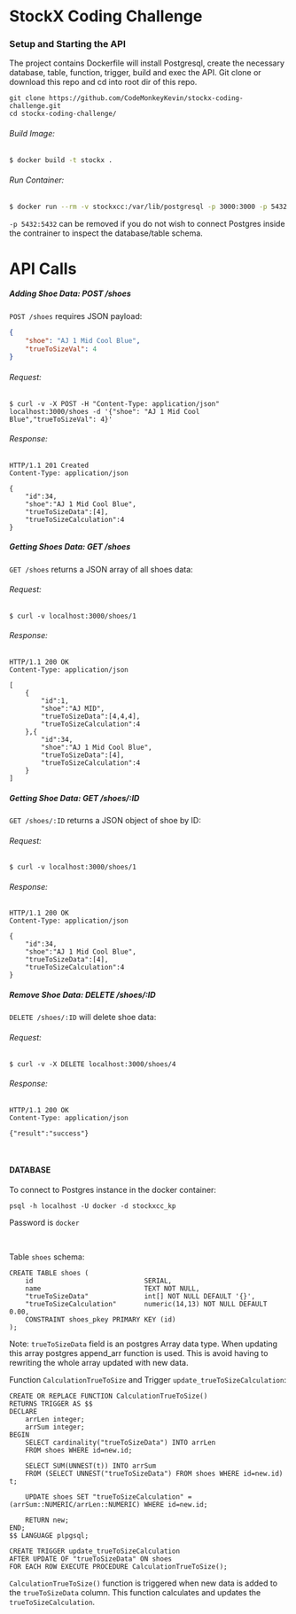# StockX Coding Challenge

### Setup and Starting the API
The project contains Dockerfile will install Postgresql, create the necessary database, table, function, trigger, build and exec the API. Git clone or download this repo and cd into root dir of this repo.

```
git clone https://github.com/CodeMonkeyKevin/stockx-coding-challenge.git
cd stockx-coding-challenge/
```

###### Build Image:
```sh
$ docker build -t stockx .
```
###### Run Container:
```sh
$ docker run --rm -v stockxcc:/var/lib/postgresql -p 3000:3000 -p 5432:5432 --name stockxcc stockx
```

```-p 5432:5432``` can be removed if you do not wish to connect Postgres inside the contrainer to inspect the database/table schema.

# API Calls

##### Adding Shoe Data: POST /shoes 

`POST /shoes` requires JSON payload:
```JSON
{
    "shoe": "AJ 1 Mid Cool Blue",
    "trueToSizeVal": 4
}
```

###### Request:
```curl
$ curl -v -X POST -H "Content-Type: application/json" localhost:3000/shoes -d '{"shoe": "AJ 1 Mid Cool Blue","trueToSizeVal": 4}'
```

###### Response:
```curl
HTTP/1.1 201 Created
Content-Type: application/json

{
    "id":34,
    "shoe":"AJ 1 Mid Cool Blue",
    "trueToSizeData":[4],
    "trueToSizeCalculation":4
}
```

##### Getting Shoes Data: GET /shoes
`GET /shoes` returns a JSON array of all shoes data:

###### Request:
```curl
$ curl -v localhost:3000/shoes/1
```

###### Response:
```curl
HTTP/1.1 200 OK
Content-Type: application/json

[
    {
        "id":1,
        "shoe":"AJ MID",
        "trueToSizeData":[4,4,4],
        "trueToSizeCalculation":4
    },{
        "id":34,
        "shoe":"AJ 1 Mid Cool Blue",
        "trueToSizeData":[4],
        "trueToSizeCalculation":4
    }
]
```

##### Getting Shoe Data: GET /shoes/:ID
`GET /shoes/:ID` returns a JSON object of shoe by ID:

###### Request:
```curl
$ curl -v localhost:3000/shoes/1
```

###### Response:
```curl
HTTP/1.1 200 OK
Content-Type: application/json

{
    "id":34,
    "shoe":"AJ 1 Mid Cool Blue",
    "trueToSizeData":[4],
    "trueToSizeCalculation":4
}
```

##### Remove Shoe Data: DELETE /shoes/:ID
`DELETE /shoes/:ID` will delete shoe data:

###### Request:
```curl
$ curl -v -X DELETE localhost:3000/shoes/4
```

###### Response:
```curl
HTTP/1.1 200 OK
Content-Type: application/json

{"result":"success"}
```

<br>


#### DATABASE

To connect to Postgres instance in the docker container:

```psql -h localhost -U docker -d stockxcc_kp```

Password is ```docker```

<br>

Table ```shoes``` schema:

```
CREATE TABLE shoes (
    id                            SERIAL,
    name                          TEXT NOT NULL,
    "trueToSizeData"              int[] NOT NULL DEFAULT '{}',
    "trueToSizeCalculation"       numeric(14,13) NOT NULL DEFAULT 0.00,
    CONSTRAINT shoes_pkey PRIMARY KEY (id)
);
```

Note: ```trueToSizeData``` field is an postgres Array data type. When updating this array postgres append_arr function is used. This is avoid having to rewriting the whole array updated with new data.


Function ```CalculationTrueToSize``` and Trigger ```update_trueToSizeCalculation```:

```
CREATE OR REPLACE FUNCTION CalculationTrueToSize()
RETURNS TRIGGER AS $$
DECLARE
    arrLen integer;
    arrSum integer;
BEGIN
    SELECT cardinality("trueToSizeData") INTO arrLen
    FROM shoes WHERE id=new.id;
    
    SELECT SUM(UNNEST(t)) INTO arrSum
    FROM (SELECT UNNEST("trueToSizeData") FROM shoes WHERE id=new.id) t;
    
    UPDATE shoes SET "trueToSizeCalculation" = (arrSum::NUMERIC/arrLen::NUMERIC) WHERE id=new.id;
    
    RETURN new;
END;
$$ LANGUAGE plpgsql;
```

```
CREATE TRIGGER update_trueToSizeCalculation 
AFTER UPDATE OF "trueToSizeData" ON shoes
FOR EACH ROW EXECUTE PROCEDURE CalculationTrueToSize();
```

```CalculationTrueToSize()``` function is triggered when new data is added to the ```trueToSizeData``` column. This function calculates and updates the ```trueToSizeCalculation```.
